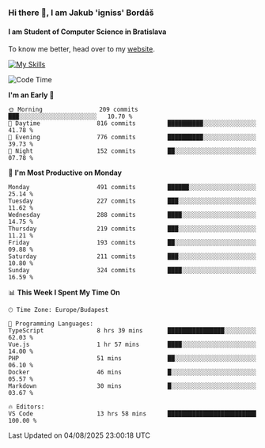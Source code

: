 ### Hi there 👋, I am Jakub 'igniss' Bordáš

#### I am Student of Computer Science in Bratislava
To know me better, head over to my [website](https://bordas.sk).

[![My Skills](https://skillicons.dev/icons?i=js,typescript,html,css,figma,svelte,vue,next,postgresql,nest,express,nodejs)](https://bordas.sk)


<!--START_SECTION:waka-->
![Code Time](http://img.shields.io/badge/Code%20Time-2%2C010%20hrs%2032%20mins-blue)

**I'm an Early 🐤** 

```text
🌞 Morning                209 commits         ███░░░░░░░░░░░░░░░░░░░░░░   10.70 % 
🌆 Daytime                816 commits         ██████████░░░░░░░░░░░░░░░   41.78 % 
🌃 Evening                776 commits         ██████████░░░░░░░░░░░░░░░   39.73 % 
🌙 Night                  152 commits         ██░░░░░░░░░░░░░░░░░░░░░░░   07.78 % 
```
📅 **I'm Most Productive on Monday** 

```text
Monday                   491 commits         ██████░░░░░░░░░░░░░░░░░░░   25.14 % 
Tuesday                  227 commits         ███░░░░░░░░░░░░░░░░░░░░░░   11.62 % 
Wednesday                288 commits         ████░░░░░░░░░░░░░░░░░░░░░   14.75 % 
Thursday                 219 commits         ███░░░░░░░░░░░░░░░░░░░░░░   11.21 % 
Friday                   193 commits         ██░░░░░░░░░░░░░░░░░░░░░░░   09.88 % 
Saturday                 211 commits         ███░░░░░░░░░░░░░░░░░░░░░░   10.80 % 
Sunday                   324 commits         ████░░░░░░░░░░░░░░░░░░░░░   16.59 % 
```


📊 **This Week I Spent My Time On** 

```text
🕑︎ Time Zone: Europe/Budapest

💬 Programming Languages: 
TypeScript               8 hrs 39 mins       ████████████████░░░░░░░░░   62.03 % 
Vue.js                   1 hr 57 mins        ████░░░░░░░░░░░░░░░░░░░░░   14.00 % 
PHP                      51 mins             ██░░░░░░░░░░░░░░░░░░░░░░░   06.10 % 
Docker                   46 mins             █░░░░░░░░░░░░░░░░░░░░░░░░   05.57 % 
Markdown                 30 mins             █░░░░░░░░░░░░░░░░░░░░░░░░   03.67 % 

🔥 Editors: 
VS Code                  13 hrs 58 mins      █████████████████████████   100.00 % 
```


 Last Updated on 04/08/2025 23:00:18 UTC
<!--END_SECTION:waka-->
